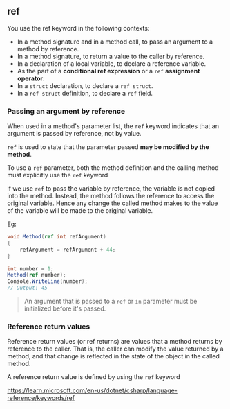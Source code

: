 ## ref

You use the ref keyword in the following contexts:
- In a method signature and in a method call, to pass an argument to a method by reference. 
- In a method signature, to return a value to the caller by reference. 
- In a declaration of a local variable, to declare a reference variable. 
- As the part of a **conditional ref expression** or a `ref` **assignment operator**.
- In a `struct` declaration, to declare a `ref struct`.
- In a `ref struct` definition, to declare a `ref` field.

### Passing an argument by reference
When used in a method's parameter list, the `ref` keyword indicates that an argument is passed by reference, not by value.

`ref` is used to state that the parameter passed **may be modified by the method**.

To use a `ref` parameter, both the method definition and the calling method must explicitly use the `ref` keyword

if we use `ref` to pass the variable by reference, the variable is not copied into the method. Instead, the method follows the reference to access the original variable. Hence any change the called method makes to the value of the variable will be made to the original variable.

Eg:
```cs
void Method(ref int refArgument)
{
    refArgument = refArgument + 44;
}

int number = 1;
Method(ref number);
Console.WriteLine(number);
// Output: 45
```

> An argument that is passed to a `ref` or `in` parameter must be initialized before it's passed.


### Reference return values
Reference return values (or ref returns) are values that a method returns by reference to the caller. That is, the caller can modify the value returned by a method, and that change is reflected in the state of the object in the called method.

A reference return value is defined by using the `ref` keyword


https://learn.microsoft.com/en-us/dotnet/csharp/language-reference/keywords/ref
